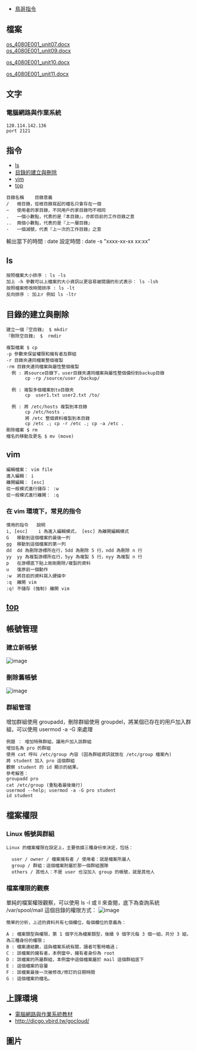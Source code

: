 - [鳥哥指令](#指令)

## 檔案
 
[os_4080E001_unit07.docx](https://github.com/s108000389/File-temporary-storage/files/8367908/os_4080E001_unit07.docx)  
[os_4080E001_unit09.docx](https://github.com/s108000389/File-temporary-storage/files/8559631/os_4080E001_unit09.docx)  

[os_4080E001_unit10.docx](https://github.com/s108000389/File-temporary-storage/files/8608362/os_4080E001_unit10.docx)

[os_4080E001_unit11.docx](https://github.com/s108000389/File-temporary-storage/files/8657325/os_4080E001_unit11.docx)


## 文字
### 電腦網路與作業系統
```
120.114.142.136
port 2121

```
## 指令
- [ls](#ls)
- [目錄的建立與刪除](#目錄的建立與刪除)
- [vim](#vim)
- [top](#top)
```
目錄名稱	目錄意義
/	根目錄，從根目錄寫起的檔名只會存在一個
~	使用者的家目錄，不同用戶的家目錄均不相同
.	一個小數點，代表的是『本目錄』，亦即目前的工作目錄之意
..	兩個小數點，代表的是『上一層目錄』
-	一個減號，代表『上一次的工作目錄』之意
```

輸出當下的時間 : date
設定時間 : date -s "xxxx-xx-xx xx:xx"
## ls

```
按照檔案大小排序 : ls -ls
加上 -h 參數可以上檔案的大小資訊以更容易被閱讀的形式表示： ls -lsh
按照檔案修改時間排序 : ls -lt
反向排序 : 加上r 例如 ls -ltr

```
## 目錄的建立與刪除
```
建立一個『空目錄』 $ mkdir
『刪除空目錄』 $  rmdir

複製檔案 $ cp
-p 參數來保留權限和擁有者及群組
-r 目錄夾連同檔案整個複製
-rm 目錄夾連同檔案與屬性整個複製
  例 : 將source目錄下，user目錄夾連同檔案與屬性整個備份到backup目錄
       cp -rp /source/user /backup/ 
       
  例 : 複製多個檔案到to目錄夾
       cp  user1.txt user2.txt /to/ 
       
  例 : 將 /etc/hosts 複製到本目錄
       cp /etc/hosts .
       將 /etc 整個資料複製到本目錄
       cp /etc .; cp -r /etc .; cp -a /etc .
刪除檔案 $ rm
檔名的移動及更名 $ mv (move)

```

## vim 
```
編輯檔案： vim file
進入編輯： i
離開編輯： [esc]
從一般模式進行儲存： :w
從一般模式進行離開： :q
```
### 在 vim 環境下，常見的指令
```
慣用的指令	說明
i, [esc]	i 為進入編輯模式， [esc] 為離開編輯模式
G	移動到這個檔案的最後一列
gg	移動到這個檔案的第一列
dd	dd 為刪除游標所在行，5dd 為刪除 5 行，ndd 為刪除 n 行
yy	yy 為複製游標所在行，5yy 為複製 5 行，nyy 為複製 n 行
p	在游標底下貼上剛剛刪除/複製的資料
u	復原前一個動作
:w	將目前的資料寫入硬碟中
:q	離開 vim
:q!	不儲存 (強制) 離開 vim
```
## [top](https://tigercosmos.xyz/post/2020/04/unix/top-usage/)

## 帳號管理

### 建立新帳號
![image](https://user-images.githubusercontent.com/79491888/168709402-4136e059-ef59-459a-b5c9-86600d7189a4.png)  

### 刪除舊帳號
![image](https://user-images.githubusercontent.com/79491888/168710032-a63bfd94-e65a-41ab-8c7c-94da889f2204.png)

### 群組管理
增加群組使用 groupadd，刪除群組使用 groupdel，將某個已存在的用戶加入群組，可以使用 usermod -a -G 來處理
```
例題 ： 增加特殊群組，讓用戶加入該群組
增加名為 pro 的群組
使用 cat 呼叫 /etc/group 內容 (因為群組資訊就放在 /etc/group 檔案內)
將 student 加入 pro 這個群組
觀察 student 的 id 顯示的結果。
參考解答：
groupadd pro
cat /etc/group (重點看最後幾行)
usermod --help; usermod -a -G pro student
id student
```

## 檔案權限

### Linux 帳號與群組
```
Linux 的檔案權限在設定上，主要依據三種身份來決定，包括：

  user / owner / 檔案擁有者 / 使用者：就是檔案所屬人
  group / 群組：這個檔案附屬於那一個群組團隊
  others / 其他人：不是 user 也沒加入 group 的帳號，就是其他人
```

### 檔案權限的觀察
單純的檔案權限觀察，可以使用 ls -l 或 ll 來查閱，底下為查詢系統 /var/spool/mail 這個目錄的權限方式：
![image](https://user-images.githubusercontent.com/79491888/168713962-ad0bca03-24b8-4bf3-8f25-52f513fc63de.png)  
```
簡單的分析，上述的資料共有七個欄位，每個欄位的意義為：

A : 檔案類型與權限，第 1 個字元為檔案類型，後續 9 個字元每 3 個一組，共分 3 組，為三種身份的權限；
B : 檔案連結數，這與檔案系統有關，讀者可暫時略過；
C : 該檔案的擁有者，本例當中，擁有者身份為 root
D : 該檔案的所屬群組，本例當中這個檔案屬於 mail 這個群組底下
E : 這個檔案的容量
F : 該檔案最後一次被修改/修訂的日期時間
G : 這個檔案的檔名。
```


## 上課環境
- [電腦網路與作業系統教材](https://dic.vbird.tw/operating_system/2020unit01.php)
- http://dicgo.vbird.tw/gocloud/

## 圖片

